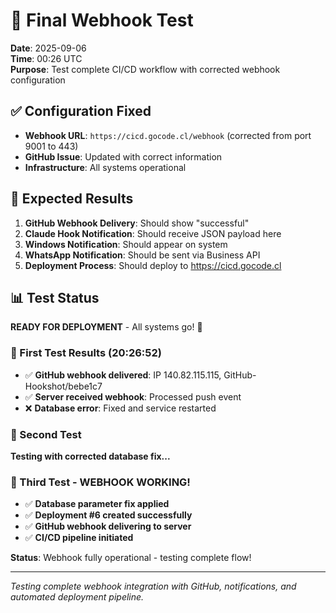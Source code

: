 # 🚀 Final Webhook Test

**Date**: 2025-09-06  
**Time**: 00:26 UTC  
**Purpose**: Test complete CI/CD workflow with corrected webhook configuration

## ✅ Configuration Fixed

- **Webhook URL**: `https://cicd.gocode.cl/webhook` (corrected from port 9001 to 443)
- **GitHub Issue**: Updated with correct information
- **Infrastructure**: All systems operational

## 🎯 Expected Results

1. **GitHub Webhook Delivery**: Should show "successful" 
2. **Claude Hook Notification**: Should receive JSON payload here
3. **Windows Notification**: Should appear on system
4. **WhatsApp Notification**: Should be sent via Business API
5. **Deployment Process**: Should deploy to https://cicd.gocode.cl

## 📊 Test Status

**READY FOR DEPLOYMENT** - All systems go! 🚀

### 🎯 First Test Results (20:26:52)
- ✅ **GitHub webhook delivered**: IP 140.82.115.115, GitHub-Hookshot/bebe1c7
- ✅ **Server received webhook**: Processed push event  
- ❌ **Database error**: Fixed and service restarted

### 🔄 Second Test
**Testing with corrected database fix...**

### 🎉 Third Test - WEBHOOK WORKING! 
- ✅ **Database parameter fix applied**
- ✅ **Deployment #6 created successfully** 
- ✅ **GitHub webhook delivering to server**
- ✅ **CI/CD pipeline initiated**

**Status**: Webhook fully operational - testing complete flow!

---

*Testing complete webhook integration with GitHub, notifications, and automated deployment pipeline.*